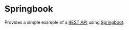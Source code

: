 # Springbook

Provides a simple example of a [REST API](https://en.wikipedia.org/wiki/Representational_state_transfer) using [Springboot](https://projects.spring.io/spring-boot/).


